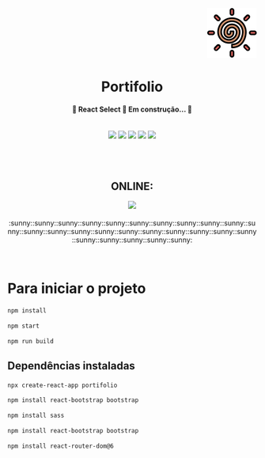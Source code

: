 

<div align="right"><img src="https://github.com/lipollis/Imagens-Git/blob/main/sun.png" /></div>

<h1 align="center"> Portifolio </h1>

<h4 align="center"> 
	🚧  React Select 🚀 Em construção...  🚧
</h4>
<br>
<div align="center">
  <img src="https://cdn.jsdelivr.net/gh/devicons/devicon/icons/html5/html5-plain-wordmark.svg" width="70px" />
  <img src="https://cdn.jsdelivr.net/gh/devicons/devicon/icons/css3/css3-plain-wordmark.svg" width="70px" />
  <img src="https://cdn.jsdelivr.net/gh/devicons/devicon/icons/sass/sass-original.svg" width="70px" />
  <img src="https://cdn.jsdelivr.net/gh/devicons/devicon/icons/react/react-original-wordmark.svg" width="70px" />
  <img src="https://cdn.jsdelivr.net/gh/devicons/devicon/icons/bootstrap/bootstrap-plain-wordmark.svg" width="70px" />
  <br>
  <br>
</div>
<br>
<br>
<h2 align="center"> ONLINE: </h2>
  <div align="center"><a href=" " target="_blank" align-items-center>
    <img src="https://img.shields.io/badge/Netlify-00C7B7?style=for-the-badge&logo=netlify&logoColor=white"></img></a>
  </div>

<br>
<div align="center"> :sunny::sunny::sunny::sunny::sunny::sunny::sunny::sunny::sunny::sunny::sunny::sunny::sunny::sunny::sunny::sunny::sunny::sunny::sunny::sunny::sunny::sunny::sunny::sunny::sunny::sunny:</div>
<br>
<br>


# Para iniciar o projeto
```bash
npm install
```
```bash
npm start
```
```bash
npm run build
```

## Dependências instaladas
```bash
npx create-react-app portifolio
```
	
```bash
npm install react-bootstrap bootstrap
```

```bash
npm install sass
```

```bash
npm install react-bootstrap bootstrap
```

```bash
npm install react-router-dom@6
```
